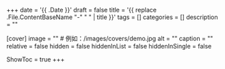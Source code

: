 +++
date = '{{ .Date }}'
draft = false
title = '{{ replace .File.ContentBaseName "-" " " | title }}'
tags = []
categories = []
description = ""

[cover]
image = ""          # 例如：/images/covers/demo.jpg
alt = ""
caption = ""
relative = false
hidden = false
hiddenInList = false
hiddenInSingle = false

ShowToc = true
+++
